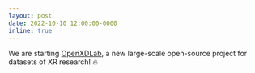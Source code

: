```yaml
---
layout: post
date: 2022-10-10 12:00:00-0000
inline: true
---
```


We are starting <a href="https://openxdlab.org.cn/home">OpenXDLab</a>, a new large-scale open-source project for datasets of XR research! &#128293;